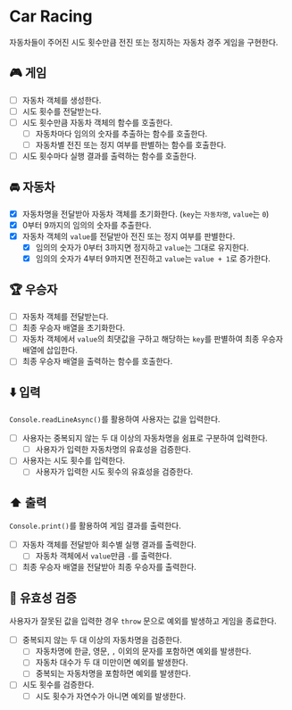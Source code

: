 # Car Racing

자동차들이 주어진 시도 횟수만큼 전진 또는 정지하는 자동차 경주 게임을 구현한다.

## 🎮 게임

- [ ] 자동차 객체를 생성한다.
- [ ] 시도 횟수를 전달받는다.
- [ ] 시도 횟수만큼 자동차 객체의 함수를 호출한다.
  - [ ] 자동차마다 임의의 숫자를 추출하는 함수를 호출한다.
  - [ ] 자동차별 전진 또는 정지 여부를 판별하는 함수를 호출한다.
- [ ] 시도 횟수마다 실행 결과를 출력하는 함수를 호출한다.

## 🚘 자동차

- [x] 자동차명을 전달받아 자동차 객체를 초기화한다. (`key`는 `자동차명`, `value`는 `0`)
- [x] 0부터 9까지의 임의의 숫자를 추출한다.
- [x] 자동차 객체의 `value`를 전달받아 전진 또는 정지 여부를 판별한다.
  - [x] 임의의 숫자가 0부터 3까지면 정지하고 `value`는 그대로 유지한다.
  - [x] 임의의 숫자가 4부터 9까지면 전진하고 `value`는 `value + 1`로 증가한다.

## 🏆 우승자

- [ ] 자동차 객체를 전달받는다.
- [ ] 최종 우승자 배열을 초기화한다.
- [ ] 자동차 객체에서 `value`의 최댓값을 구하고 해당하는 `key`를 판별하여 최종 우승자 배열에 삽입한다.
- [ ] 최종 우승자 배열을 출력하는 함수를 호출한다.

## ⬇️ 입력

`Console.readLineAsync()`를 활용하여 사용자는 값을 입력한다.

- [ ] 사용자는 중복되지 않는 두 대 이상의 자동차명을 쉼표로 구분하여 입력한다.
  - [ ] 사용자가 입력한 자동차명의 유효성을 검증한다.
- [ ] 사용자는 시도 횟수를 입력한다.
  - [ ] 사용자가 입력한 시도 횟수의 유효성을 검증한다.

## ⬆️ 출력

`Console.print()`를 활용하여 게임 결과를 출력한다.

- [ ] 자동차 객체를 전달받아 회수별 실행 결과를 출력한다.
  - [ ] 자동차 객체에서 `value`만큼 `-`를 출력한다.
- [ ] 최종 우승자 배열을 전달받아 최종 우승자를 출력한다.

## 🐛 유효성 검증

사용자가 잘못된 값을 입력한 경우 `throw` 문으로 예외를 발생하고 게임을 종료한다.

- [ ] 중복되지 않는 두 대 이상의 자동차명을 검증한다.
  - [ ] 자동차명에 한글, 영문, `,` 이외의 문자를 포함하면 예외를 발생한다.
  - [ ] 자동차 대수가 두 대 미만이면 예외를 발생한다.
  - [ ] 중복되는 자동차명을 포함하면 예외를 발생한다.
- [ ] 시도 횟수를 검증한다.
  - [ ] 시도 횟수가 자연수가 아니면 예외를 발생한다.
